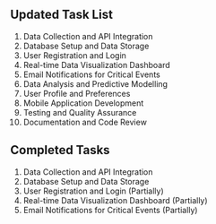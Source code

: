
## Updated Task List

1. Data Collection and API Integration
2. Database Setup and Data Storage
3. User Registration and Login
4. Real-time Data Visualization Dashboard
5. Email Notifications for Critical Events
6. Data Analysis and Predictive Modelling
7. User Profile and Preferences
8. Mobile Application Development
9. Testing and Quality Assurance
10. Documentation and Code Review

## Completed Tasks

1. Data Collection and API Integration
2. Database Setup and Data Storage
3. User Registration and Login (Partially)
4. Real-time Data Visualization Dashboard (Partially)
5. Email Notifications for Critical Events (Partially)

